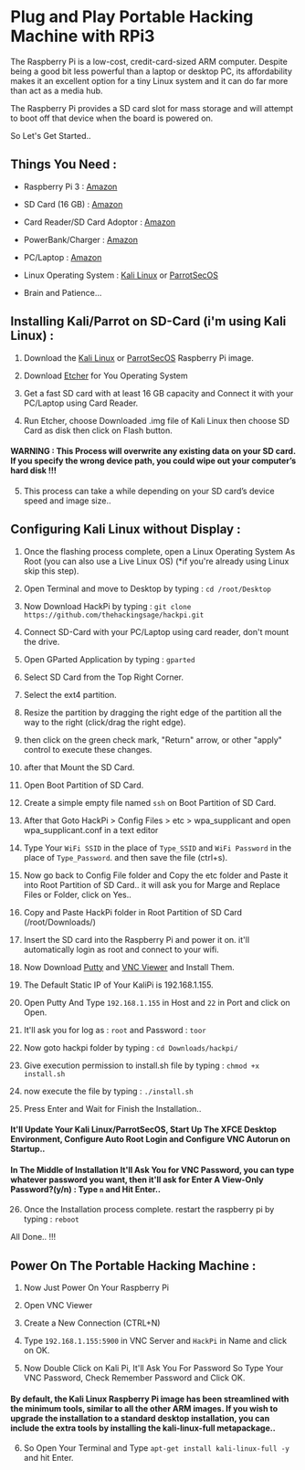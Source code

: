 # Plug and Play Portable Hacking Machine with RPi3

The Raspberry Pi is a low-cost, credit-card-sized ARM computer. Despite being a good bit less powerful than a laptop or desktop PC, its affordability makes it an excellent option for a tiny Linux system and it can do far more than act as a media hub.

The Raspberry Pi provides a SD card slot for mass storage and will attempt to boot off that device when the board is powered on.

So Let's Get Started..

## Things You Need :

* Raspberry Pi 3 : [Amazon](http://amzn.in/igaal2Q)

* SD Card (16 GB) : [Amazon](http://amzn.in/5syvCew)

* Card Reader/SD Card Adoptor : [Amazon](http://amzn.in/akD4COz)

* PowerBank/Charger : [Amazon](http://amzn.in/fE4JBeA)

* PC/Laptop : [Amazon](https://www.amazon.in/b?node=1375424031)

* Linux Operating System : [Kali Linux](https://www.kali.org/downloads/) or [ParrotSecOS](https://www.parrotsec.org/download-other.php)

* Brain and Patience... 

## Installing Kali/Parrot on SD-Card (i'm using Kali Linux) :

1. Download the [Kali Linux](https://www.offensive-security.com/kali-linux-arm-images/) or [ParrotSecOS](https://cdimage.parrotsec.org/parrot/iso/arm/rpi) Raspberry Pi image.

2. Download [Etcher](https://www.balena.io/etcher/) for You Operating System

3. Get a fast SD card with at least 16 GB capacity and Connect it with your PC/Laptop using Card Reader.

4. Run Etcher, choose Downloaded .img file of Kali Linux then choose SD Card as disk then click on Flash button.

#### WARNING : This Process will overwrite any existing data on your SD card. If you specify the wrong device path, you could wipe out your computer’s hard disk !!!

5. This process can take a while depending on your SD card’s device speed and image size..

## Configuring Kali Linux without Display : 

1. Once the flashing process complete, open a Linux Operating System As Root (you can also use a Live Linux OS) (*if you're already using Linux skip this step).

2. Open Terminal and move to Desktop by typing : ```cd /root/Desktop```

3. Now Download HackPi by typing : ```git clone https://github.com/thehackingsage/hackpi.git``` 

4. Connect SD-Card with your PC/Laptop using card reader, don't mount the drive.

5. Open GParted Application by typing : ```gparted```

6. Select SD Card from the Top Right Corner.

7. Select the ext4 partition.

8. Resize the partition by dragging the right edge of the partition all the way to the right (click/drag the right edge).

9. then click on the green check mark, "Return" arrow, or other "apply" control to execute these changes.

10. after that Mount the SD Card.

11. Open Boot Partition of SD Card. 

12. Create a simple empty file named ```ssh``` on Boot Partition of SD Card.

13. After that Goto HackPi > Config Files > etc > wpa_supplicant and open wpa_supplicant.conf in a text editor

14. Type Your ```WiFi SSID``` in the place of ```Type_SSID``` and ```WiFi Password``` in the place of ```Type_Password```. and then save the file (ctrl+s).

15. Now go back to Config File folder and Copy the etc folder and Paste it into Root Partition of SD Card.. it will ask you for Marge and Replace Files or Folder, click on Yes..

16. Copy and Paste HackPi folder in Root Partition of SD Card (/root/Downloads/)

17. Insert the SD card into the Raspberry Pi and power it on. it'll automatically login as root and connect to your wifi.

18. Now Download [Putty](https://www.putty.org/) and [VNC Viewer](https://www.realvnc.com/en/connect/download/viewer/) and Install Them.

19. The Default Static IP of Your KaliPi is 192.168.1.155.

20. Open Putty And Type ```192.168.1.155``` in Host and ```22``` in Port and click on Open.

21. It'll ask you for log as : ```root``` and Password : ```toor```

22. Now goto hackpi folder by typing : ```cd Downloads/hackpi/```

23. Give execution permission to install.sh file by typing : ```chmod +x install.sh```

24. now execute the file by typing : ```./install.sh```

25. Press Enter and Wait for Finish the Installation..

#### It'll Update Your Kali Linux/ParrotSecOS, Start Up The XFCE Desktop Environment, Configure Auto Root Login and Configure VNC Autorun on Startup..

#### In The Middle of Installation It'll Ask You for VNC Password, you can type whatever password you want, then it'll ask for Enter A View-Only Password?(y/n) : Type ```n``` and Hit Enter..

26. Once the Installation process complete. restart the raspberry pi by typing : ```reboot```

All Done.. !!!

## Power On The Portable Hacking Machine :

1. Now Just Power On Your Raspberry Pi

2. Open VNC Viewer

3. Create a New Connection (CTRL+N)

4. Type ```192.168.1.155:5900``` in VNC Server and ```HackPi``` in Name and click on OK.

5. Now Double Click on Kali Pi, It'll Ask You For Password So Type Your VNC Password, Check Remember Password and Click OK.

#### By default, the Kali Linux Raspberry Pi image has been streamlined with the minimum tools, similar to all the other ARM images. If you wish to upgrade the installation to a standard desktop installation, you can include the extra tools by installing the kali-linux-full metapackage..

6. So Open Your Terminal and Type ```apt-get install kali-linux-full -y``` and hit Enter.
